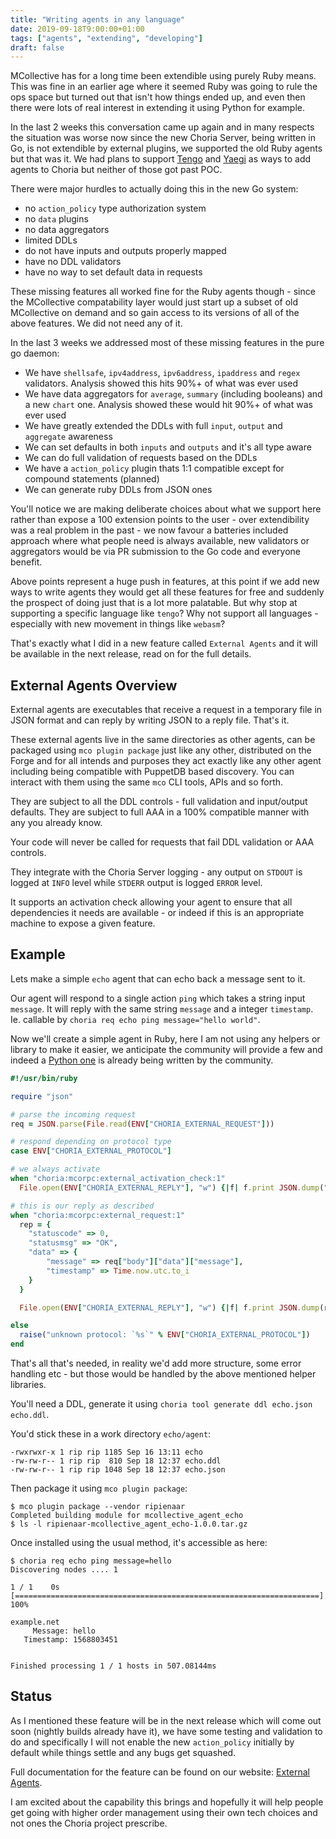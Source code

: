 ```yaml
---
title: "Writing agents in any language"
date: 2019-09-18T9:00:00+01:00
tags: ["agents", "extending", "developing"]
draft: false
---
```


MCollective has for a long time been extendible using purely Ruby means. This was fine in an earlier age where it seemed Ruby was going to rule the ops space but turned out that isn't how things ended up, and even then there were lots of real interest in extending it using Python for example.

In the last 2 weeks this conversation came up again and in many respects the situation was worse now since the new Choria Server, being written in Go, is not extendible by external plugins, we supported the old Ruby agents but that was it. We had plans to support [Tengo](https://github.com/d5/tengo) and [Yaegi](https://blog.containo.us/announcing-yaegi) as ways to add agents to Choria but neither of those got past POC.

There were major hurdles to actually doing this in the new Go system:

 * no `action_policy` type authorization system
 * no `data` plugins
 * no data aggregators
 * limited DDLs
 * do not have inputs and outputs properly mapped
 * have no DDL validators
 * have no way to set default data in requests

These missing features all worked fine for the Ruby agents though - since the MCollective compatability layer would just start up a subset of old MCollective on demand and so gain access to its versions of all of the above features.  We did not need any of it.

In the last 3 weeks we addressed most of these missing features in the pure go daemon:

 * We have `shellsafe`, `ipv4address`, `ipv6address`, `ipaddress` and `regex` validators. Analysis showed this hits 90%+ of what was ever used
 * We have data aggregators for `average`, `summary` (including booleans) and a new `chart` one. Analysis showed these would hit 90%+ of what was ever used
 * We have greatly extended the DDLs with full `input`, `output` and `aggregate` awareness
 * We can set defaults in both `inputs` and `outputs` and it's all type aware
 * We can do full validation of requests based on the DDLs
 * We have a `action_policy` plugin thats 1:1 compatible except for compound statements (planned)
 * We can generate ruby DDLs from JSON ones

You'll notice we are making deliberate choices about what we support here rather than expose a 100 extension points to the user - over extendibility was a real problem in the past - we now favour a batteries included approach where what people need is always available, new validators or aggregators would be via PR submission to the Go code and everyone benefit.

Above points represent a huge push in features, at this point if we add new ways to write agents they would get all these features for free and suddenly the prospect of doing just that is a lot more palatable. But why stop at supporting a specific language like `tengo`? Why not support all languages - especially with new movement in things like `webasm`?

That's exactly what I did in a new feature called `External Agents` and it will be available in the next release, read on for the full details.

<!--more-->

## External Agents Overview

External agents are executables that receive a request in a temporary file in JSON format and can reply by writing JSON to a reply file. That's it.

These external agents live in the same directories as other agents, can be packaged using `mco plugin package` just like any other, distributed on the Forge and for all intends and purposes they act exactly like any other agent including being compatible with PuppetDB based discovery.  You can interact with them using the same `mco` CLI tools, APIs and so forth.

They are subject to all the DDL controls - full validation and input/output defaults. They are subject to full AAA in a 100% compatible manner with any you already know.

Your code will never be called for requests that fail DDL validation or AAA controls.

They integrate with the Choria Server logging - any output on `STDOUT` is logged at `INFO` level while `STDERR` output is logged `ERROR` level.

It supports an activation check allowing your agent to ensure that all dependencies it needs are available - or indeed if this is an appropriate machine to expose a given feature.

## Example

Lets make a simple `echo` agent that can echo back a message sent to it.

Our agent will respond to a single action `ping` which takes a string input `message`. It will reply with the same string `message` and a integer `timestamp`. Ie. callable by `choria req echo ping message="hello world"`.

Now we'll create a simple agent in Ruby, here I am not using any helpers or library to make it easier, we anticipate the community will provide a few and indeed a [Python one](https://github.com/optiz0r/py-mco-agent) is already being written by the community.

```ruby
#!/usr/bin/ruby

require "json"

# parse the incoming request
req = JSON.parse(File.read(ENV["CHORIA_EXTERNAL_REQUEST"]))

# respond depending on protocol type
case ENV["CHORIA_EXTERNAL_PROTOCOL"]

# we always activate
when "choria:mcorpc:external_activation_check:1"
  File.open(ENV["CHORIA_EXTERNAL_REPLY"], "w") {|f| f.print JSON.dump("activate" => true)}

# this is our reply as described
when "choria:mcorpc:external_request:1"
  rep = {
    "statuscode" => 0,
    "statusmsg" => "OK",
    "data" => {
        "message" => req["body"]["data"]["message"],
        "timestamp" => Time.now.utc.to_i
    }
  }

  File.open(ENV["CHORIA_EXTERNAL_REPLY"], "w") {|f| f.print JSON.dump(rep)}

else
  raise("unknown protocol: `%s`" % ENV["CHORIA_EXTERNAL_PROTOCOL"])
end
```

That's all that's needed, in reality we'd add more structure, some error handling etc - but those would be handled by the above mentioned helper libraries.

You'll need a DDL, generate it using `choria tool generate ddl echo.json echo.ddl`.

You'd stick these in a work directory `echo/agent`:

```nohighlight
-rwxrwxr-x 1 rip rip 1185 Sep 16 13:11 echo
-rw-rw-r-- 1 rip rip  810 Sep 18 12:37 echo.ddl
-rw-rw-r-- 1 rip rip 1048 Sep 18 12:37 echo.json
```

Then package it using `mco plugin package`:

```nohighlight
$ mco plugin package --vendor ripienaar
Completed building module for mcollective_agent_echo
$ ls -l ripienaar-mcollective_agent_echo-1.0.0.tar.gz
```

Once installed using the usual method, it's accessible as here:

```nohighlight
$ choria req echo ping message=hello
Discovering nodes .... 1

1 / 1    0s [====================================================================] 100%

example.net
     Message: hello
   Timestamp: 1568803451


Finished processing 1 / 1 hosts in 507.08144ms
```

## Status

As I mentioned these feature will be in the next release which will come out soon (nightly builds already have it), we have some testing and validation to do and specifically I will not enable the new `action_policy` initially by default while things settle and any bugs get squashed.

Full documentation for the feature can be found on our website: [External Agents](https://choria.io/docs/development/mcorpc/externalagents/).

I am excited about the capability this brings and hopefully it will help people get going with higher order management using their own tech choices and not ones the Choria project prescribe.